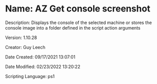 ﻿# Name: AZ Get console screenshot

Description: Displays the console of the selected machine or stores the console image into a folder defined in the script action arguments

Version: 1.10.28

Creator: Guy Leech

Date Created: 09/17/2021 13:07:01

Date Modified: 02/23/2022 13:20:22

Scripting Language: ps1

